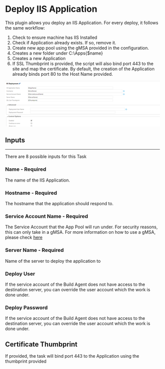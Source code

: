 # Deploy IIS Application

This plugin allows you deploy an IIS Application. For every deploy, it follows the same workflow:

1. Check to ensure machine has IIS Installed
2. Check if Application already exists. If so, remove it.
3. Create new app pool using the gMSA provided in the configuration.
4. Creates a new folder under C:\Apps\{$name}
5. Creates a new Application
6. If SSL Thumbprint is provided, the script will also bind port 443 to the site and map the certificate. By default, the creation of the Application already binds port 80 to the Host Name provided.

![Plugin Config](applicationdeploy.png)

## Inputs
------------------

There are 8 possible inputs for this Task

### Name - Required

The name of the IIS Application.

### Hostname - Required

The hostname that the application should respond to.

### Service Account Name - Required

The Service Account that the App Pool will run under. For security reasons, this can only take in a gMSA. For more information on how to use a gMSA, please check [here](http://jeffgraves.me/2014/10/07/managed-service-accounts-in-server-2012-r2/)

### Server Name - Required

Name of the server to deploy the application to

### Deploy User 

If the service account of the Build Agent does not have access to the destination server, you can override the user account which the work is done under.

### Deploy Password 

If the service account of the Build Agent does not have access to the destination server, you can override the user account which the work is done under.

## Certificate Thumbprint

If provided, the task will bind port 443 to the Application using the thumbprint provided